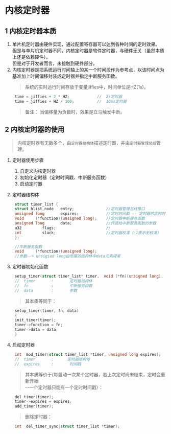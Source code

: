<!--
 * @Description: In User Settings Edit
 * @Author: your name
 * @Date: 2019-09-18 20:50:16
 * @LastEditTime: 2019-09-19 13:12:29
 * @LastEditors: Please set LastEditors
 -->
# 内核定时器
## 1 内核定时器本质
1. 单片机定时器由硬件实现，通过配置寄存器可以达到各种时间的定时效果。  
但是与单片机定时器不同，内核定时器是软件定时器，与硬件无关（虽然本质上还是依赖硬件）。  
但是对于开发者而言，未接触到硬件部分。
2. 内核定时器是把系统运行时间轴上的某一个时间段作为参考点，以该时间点为基准加上时间偏移封装成定时器并指定中断服务函数。  
   > 系统的实时运行时间存放于变量jiffies中，时间单位是HZ(1s)。
   ```c
    time = jiffies + 2 * HZ;            //  2s定时器
    time = jiffies + HZ / 100;          //  10ms定时器
   ```
   > 备注： 当偏移量为负数时，效果是立马触发中断。

## 2 内核定时器的使用
> 内核定时器有无数多个，由`定时器结构体`描述定时器，并由`定时器管理总线`管理。

1. 定时器使用步骤
   1. 自定义内核定时器  
   2. 初始化定时器（定时时间戳、中断服务函数）
   3. 启动定时器

2. 定时器结构体
   ```C
    struct timer_list {
	struct hlist_node	entry;		        //定时器管理总线接口
	unsigned long		expires;	    	//定时时间戳 -- 定时器的定时时间
	void	 (*function)(unsigned long);	//定时器中断服务函数
	unsigned long		data;	        	//传递给中断服务函数的参数	
	u32			flags;			            //
	int			slack;			            //定时器校准（-1表示无校准）
    };

    //中断服务函数
    void	 (*function)(unsigned long);
    //参数--> unsigied long由所属的结构体中data元素得来

   ```

3. 定时器初始化函数
   ```C
    setup_timer(struct timer_list* timer,  void (*fn)(unsigned long),  unsigned long data);
    //  timer       :       定时器结构体  
    //  fn          :       中断服务函数  
    //  data        :       参数  
   ```
   > 其本质等同于：
   ```C
    setup_timer(timer, fn, data)
    {
    init_timer(timer);
    timer->function = fn;
    timer->data = data;
    }

   ```
4. 启动定时器 
   ```C
    int  mod_timer(struct timer_list *timer, unsigned long expires);
    //  timer       :      定时器结构体    
    //  expires     :       时间戳   
   ```
   > 其本质等价于(每启动一次某个定时器，若上次定时尚未结束，定时会重新开始  
        --一个定时器只能有一个定时时间戳）：
   ```C
    del_timer(timer);  
    timer->expires = expires;   
    add_timer(timer);
   ```
   > 删除定时器：
   ```C
    int  del_timer_sync(struct timer_list *timer);
   ```




